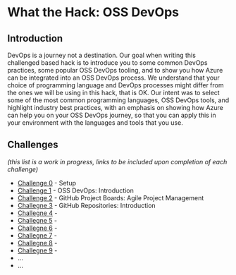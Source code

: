# What the Hack: OSS DevOps

## Introduction

DevOps is a journey not a destination. Our goal when writing this challenged based hack is to introduce you to some common DevOps practices, some popular OSS DevOps tooling, and to show you how Azure can be integrated into an OSS DevOps process. We understand that your choice of programming language and DevOps processes might differ from the ones we will be using in this hack, that is OK. Our intent was to select some of the most common programming languages, OSS DevOps tools, and highlight industry best practices, with an emphasis on showing how Azure can help you on your OSS DevOps journey, so that you can apply this in your environment with the languages and tools that you use.

## Challenges
 
 *(this list is a work in progress, links to be included upon completion of each challenge)*

 - [Challenge 0](./Student/Guides/challenge00.md) - Setup
 - [Challenge 1](./Student/Guides/challenge01.md) - OSS DevOps: Introduction
 - [Challenge 2](./Student/Guides/challenge02.md) - GitHub Project Boards: Agile Project Management
 - [Challegne 3](./Student/Guides/challenge03.md) - GitHub Repositories: Introduction
 - [Challegne 4](./Student/Guides/challenge04.md) - 
 - [Challegne 5](./Student/Guides/challenge05.md) - 
 - [Challegne 6](./Student/Guides/challenge06.md) - 
 - [Challegne 7](./Student/Guides/challenge07.md) - 
 - [Challegne 8](./Student/Guides/challenge08.md) - 
 - [Challegne 9](./Student/Guides/challenge09.md) - 
 - ...
 - ...